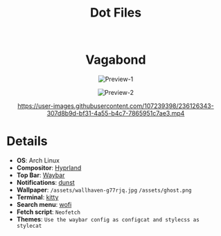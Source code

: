 <div align="center">

# Dot Files


  
<br/>

# Vagabond
  
 ![Preview-1](https://user-images.githubusercontent.com/107239398/236124614-c1055320-f5ca-4c99-96da-5165767092c1.png)

 ![Preview-2](https://user-images.githubusercontent.com/107239398/236126108-12e810ed-5bbd-414e-a60f-aeef9cac6171.png)
  
https://user-images.githubusercontent.com/107239398/236126343-307d8b9d-bf31-4a55-b4c7-7865951c7ae3.mp4
  
</div>

# Details
- **OS**: Arch Linux
- **Compositor**: [Hyprland](https://github.com/hyprwm/Hyprland)
- **Top Bar**: [Waybar](https://github.com/Alexays/Waybar/)
- **Notifications**: [dunst](https://github.com/dunst-project/dunst)
- **Wallpaper**: `/assets/wallhaven-g77rjq.jpg` `/assets/ghost.png`
- **Terminal**: [kitty](https://github.com/kovidgoyal/kitty)
- **Search menu**: [wofi](https://github.com/uncomfyhalomacro/wofi)
- **Fetch script**: `Neofetch`
- **Themes**: `Use the waybar config as configcat and stylecss as stylecat`

